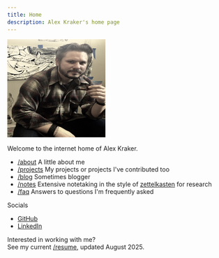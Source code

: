```yaml
---
title: Home
description: Alex Kraker's home page
---
```


<img src="head-shot-3.jpg" width="225" height="225">

Welcome to the internet home of Alex Kraker.

* [/about](/about) A little about me
* [/projects](/projects) My projects or projects I've contributed too
* [/blog](/blog) Sometimes blogger
* [/notes](https://kraker.github.io/notes/) Extensive notetaking in the
  style of [zettelkasten](https://kraker.github.io/notes/20210209083017-zettelkasten/) for research
* [/faq](/faq) Answers to questions I'm frequently asked

Socials

* [GitHub](https://github.com/kraker)
* [LinkedIn](https://linkedin.com/in/alexkraker)

Interested in working with me?\
See my current [/resume](/resume), updated August 2025.
